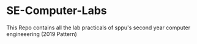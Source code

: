 # SE-Computer-Labs
This Repo contains all the lab practicals of sppu's second year computer engineeering (2019 Pattern)
